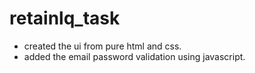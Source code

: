 # retainlq_task
- created the ui from pure html and css.
- added the email password validation using javascript.
